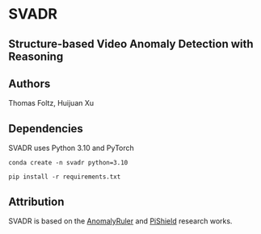 # SVADR
## Structure-based Video Anomaly Detection with Reasoning

## Authors
Thomas Foltz, Huijuan Xu

## Dependencies
SVADR uses Python 3.10 and PyTorch

``conda create -n svadr python=3.10``

``pip install -r requirements.txt``

## Attribution
SVADR is based on the [AnomalyRuler](https://github.com/Yuchen413/AnomalyRuler) and [PiShield](https://github.com/mihaela-stoian/PiShield/tree/main) research works.
